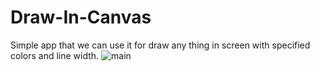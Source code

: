 # Draw-In-Canvas
Simple app that we can use it for draw any thing in screen with specified colors and line width.
![main](https://user-images.githubusercontent.com/34996617/56357513-45027880-61dc-11e9-9e59-83d09b143570.png)
